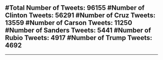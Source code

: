 #Total Number of Tweets: 96155 
#Number of Clinton Tweets: 56291
#Number of Cruz Tweets: 13559
#Number of Carson Tweets: 11250
#Number of Sanders Tweets: 5441
#Number of Rubio Tweets: 4917
#Number of Trump Tweets: 4692
---
---
